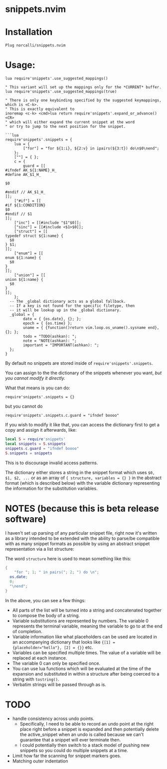 # snippets.nvim

# Installation

`Plug norcalli/snippets.nvim`

# Usage:

```vim
lua require'snippets'.use_suggested_mappings()

" This variant will set up the mappings only for the *CURRENT* buffer.
lua require'snippets'.use_suggested_mappings(true)

" There is only one keybinding specified by the suggested keymappings, which is <C-k>.
" This is exactly equivalent to
inoremap <c-k> <cmd>lua return require'snippets'.expand_or_advance()<CR>
" which will either expand the current snippet at the word
" or try to jump to the next position for the snippet.

```lua
require'snippets'.snippets = {
	lua = {
		["for"] = "for ${1:i}, ${2:v} in ipairs(${3:t}) do\n$0\nend";
	};
	[""] = { };
	c = {
		guard = [[
#ifndef AK_${1:NAME}_H_
#define AK_$1_H_

$0

#endif // AK_$1_H_
]];
    ["#if"] = [[
#if ${1:CONDITION}
$0
#endif // $1
]];
    ["inc"] = [[#include "$1"$0]];
    ["sinc"] = [[#include <$1>$0]];
    ["struct"] = [[
typedef struct ${1:name} {
  $0
} $1;
]];
    ["enum"] = [[
enum ${1:name} {
  $0
}
]];
    ["union"] = [[
union ${1:name} {
  $0
}
]];
	};
  -- The _global dictionary acts as a global fallback.
  -- If a key is not found for the specific filetype, then
  -- it will be lookup up in the _global dictionary.
  _global = {
		date = { {os.date}, {}; };
		epoch = { {os.time} };
		uname = { {function()return vim.loop.os_uname().sysname end}, {}; };
		todo = "TODO(ashkan): ";
		note = "NOTE(ashkan): ";
		important = "IMPORTANT(ashkan): ";
  };
}
```

By default no snippets are stored inside of `require'snippets'.snippets`.

You can assign to the the dictionary of the snippets whenever you want, *but you cannot modify it directly.*

What that means is you can do:

`require'snippets'.snippets = {}`

but you cannot do

`require'snippets'.snippets.c.guard = "ifndef boooo"`

If you wish to modify it like that, you can access the dictionary first to get a copy and assign it afterwards, like:

```lua
local S = require'snippets'
local snippets = S.snippets
snippets.c.guard = "ifndef boooo"
S.snippets = snippets
```

This is to discourage invalid access patterns.

The dictionary either stores a string in the snippet format which uses `$0, $1, $2, ...` or
as an array of `{ structure, variables = {} }` in the abstract format (which is described below)
with the variable dictionary representing the information for the substitution variables.


# NOTES (because this is beta release software)

I haven't set up parsing of any particular snippet file, right now it's written
as a library intended to be extended with the ability to parse/be compatible
with as many snippet formats as possible by using an abstract snippet representation
via a list structure:

The word `structure` here is used to mean something like this:

```lua
{
	"for "; 1; " in pairs("; 2; ") do \n";
  os.date;
  0;
  "\nend";
}
```

In the above, you can see a few things:

- All parts of the list will be turned into a string and concatenated together to compose
the body of a string.
- Variable substitutions are represented by numbers. The variable 0 represents the terminal
variable, meaning the variable to go to at the end of completion.
- Variable information like what placeholders can be used are located in an accompanying
dictionary that looks like `{[1] = {placeholder="hello"}, [2] = {}}` etc.
- Variables can be specified multiple times. The value of a variable will be replaced at each instance.
- The variable 0 can only be specified once.
- You can use lua functions which will be evaluated at the time of the expansion and substituted
in within a structure after being coerced to a string with `tostring()`.
- Verbatim strings will be passed through as is.


# TODO

- handle consistency across undo points.
  - Specifically, I need to be able to record an undo point at the right place
  right before a snippet is expanded and then potentially delete the
  active_snippet when an undo is called because we can't guarantee that a snippet
  will ever terminate then.
  - I could potentially then switch to a stack model of pushing new snippets so you could
  do multiple snippets at a time.
- Limit how far the scanning for snippet markers goes.
- Matching outer indentation
